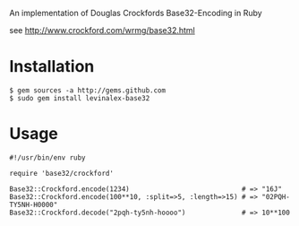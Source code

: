 An implementation of Douglas Crockfords Base32-Encoding in Ruby

see <http://www.crockford.com/wrmg/base32.html>

Installation
============

    $ gem sources -a http://gems.github.com
    $ sudo gem install levinalex-base32

Usage
=====

    #!/usr/bin/env ruby
    
    require 'base32/crockford'
    
    Base32::Crockford.encode(1234)                            # => "16J"
    Base32::Crockford.encode(100**10, :split=>5, :length=>15) # => "02PQH-TY5NH-H0000"
    Base32::Crockford.decode("2pqh-ty5nh-hoooo")              # => 10**100

